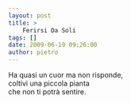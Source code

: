 ```yaml
---
layout: post
title: >
    Ferirsi Da Soli
tags: []
date: 2009-06-19 09:26:00
author: pietro
---
```

Ha quasi un cuor ma non risponde,<br/>coltivi una piccola pianta<br/>che non ti potrà sentire.
